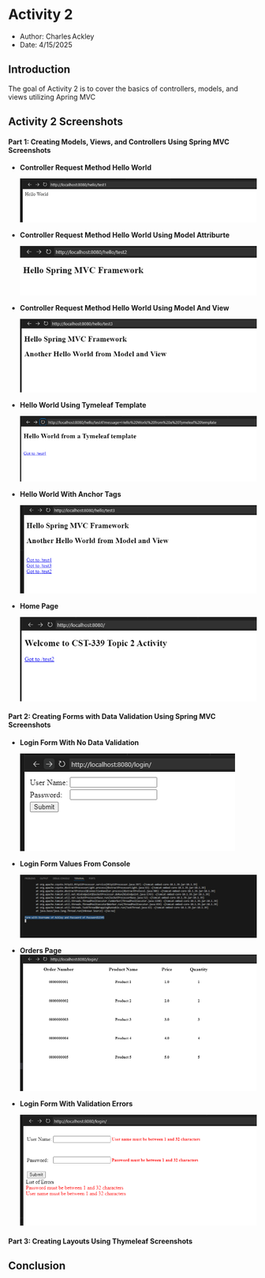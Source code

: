 # Activity 2

- Author:  Charles Ackley
- Date:  4/15/2025

## Introduction

The goal of Activity 2 is to cover the basics of controllers, models, and views utilizing Apring MVC

## Activity 2 Screenshots

#### Part 1: Creating Models, Views, and Controllers Using Spring MVC Screenshots

- **Controller Request Method Hello World**

    ![Hello World](./helloWorld.png)

- **Controller Request Method Hello World Using Model Attriburte**

    ![Hello Spring MVC Framework](./helloSpringMVCFramework.png)

- **Controller Request Method Hello World Using Model And View**

    ![Hello World Model and View](./anotherHelloWorld.png)

- **Hello World Using Tymeleaf Template**

    ![Hello World Using Tymeleaf Template](./helloWorldTymeleaf.png)

- **Hello World With Anchor Tags**

    ![Hello World With Anchor Tags](./helloWorldAnchorTags.png)

- **Home Page**

    ![Home Page](./home.png)

#### Part 2: Creating Forms with Data Validation Using Spring MVC Screenshots
- **Login Form With No Data Validation**

    ![Login Form With No Data Validation](./loginPage.png)

- **Login Form Values From Console**

    ![Login Form Values From Console](./loginPageConsole.png)

- **Orders Page**
    ![Orders Page](./ordersPage.png)

- **Login Form With Validation Errors**

    ![Login Form With Data Validation Errors](./loginPageValidationErrors.png)

#### Part 3: Creating Layouts Using Thymeleaf Screenshots

## Conclusion
